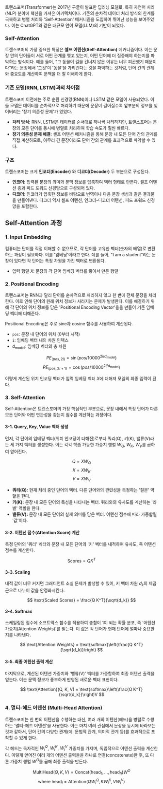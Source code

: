 트랜스포머(Transformer)는 2017년 구글이 발표한 딥러닝 모델로, 특히 자연어 처리(NLP) 분야에 혁신을 가져온 아키텍처이다. 기존의 순차적 데이터 처리 방식의 한계를 극복하고 병렬 처리와 'Self-Attention' 메커니즘을 도입하여 뛰어난 성능을 보여주었다. 이는 ChatGPT와 같은 대규모 언어 모델(LLM)의 기반이 되었다.

### Self-Attention

트랜스포머의 가장 중요한 특징은 **셀프 어텐션(Self-Attention)** 메커니즘이다. 이는 문장 안의 단어들이 서로 어떤 관계를 맺고 있는지, 어떤 단어에 더 집중해야 하는지를 파악하는 방식이다. 예를 들어, "그 동물이 길을 건너지 않은 이유는 너무 피곤했기 때문이다"라는 문장에서 '그것'이 '동물'을 가리킨다는 것을 파악하는 것처럼, 단어 간의 관계와 중요도를 계산하여 문맥을 더 잘 이해하게 한다.

### 기존 모델(RNN, LSTM)과의 차이점

트랜스포머 이전에는 주로 순환 신경망(RNN)이나 LSTM 같은 모델이 사용되었다. 이들 모델은 데이터를 순차적으로 처리하기 때문에 문장이 길어질수록 앞부분의 정보를 잊어버리는 '장기 의존성 문제'가 있었다.

*   **처리 방식:** RNN, LSTM은 데이터를 순서대로 하나씩 처리하지만, 트랜스포머는 문장의 모든 단어를 동시에 병렬로 처리하여 학습 속도가 훨씬 빠르다.
*   **장기 의존성 문제 해결:** 셀프 어텐션 메커니즘을 통해 문장 내 모든 단어 간의 관계를 직접 계산하므로, 아무리 긴 문장이라도 단어 간의 관계를 효과적으로 파악할 수 있다.

### 구조

트랜스포머는 크게 **인코더(Encoder)** 와 **디코더(Decoder)** 두 부분으로 구성된다.

*   **인코더:** 입력된 문장의 의미와 문맥 정보를 압축하여 벡터 형태로 만든다. 셀프 어텐션 층과 피드 포워드 신경망으로 구성되어 있다.
*   **디코더:** 인코더가 압축한 정보를 바탕으로 번역이나 다음 문장 생성과 같은 결과물을 만들어낸다. 디코더 역시 셀프 어텐션, 인코더-디코더 어텐션, 피드 포워드 신경망을 포함한다.

## Self-Attention 과정

### 1. Input Embedding

컴퓨터는 단어를 직접 이해할 수 없으므로, 각 단어를 고유한 벡터(숫자의 배열)로 변환하는 과정이 필요하다. 이를 '임베딩'이라고 한다. 예를 들어, "I am a student"라는 문장이 있다면 각 단어는 특정 차원을 가진 벡터로 변환된다.

*   입력 행렬 $X$: 문장의 각 단어 임베딩 벡터를 쌓아서 만든 행렬

### 2. Positional Encoding

트랜스포머는 RNN과 달리 단어를 순차적으로 처리하지 않고 한 번에 전체 문장을 처리한다. 이로 인해 단어의 원래 위치 정보가 사라지는 문제가 발생한다. 이를 해결하기 위해 각 단어의 위치 정보를 담은 'Positional Encoding Vector'을을 만들어 기존 임베딩 벡터에 더해준다.

Positional Encoding은 주로 sine과 cosine 함수를 사용하여 계산된다.

*   `pos`: 문장 내 단어의 위치 (0부터 시작)
*   `i`: 임베딩 벡터 내의 차원 인덱스
*   $d_{\text{model}}$: 임베딩 벡터의 총 차원

$$
PE_{(pos, 2i)} = \sin(pos / 10000^{2i/d_{\text{model}}})
$$
$$
PE_{(pos, 2i+1)} = \cos(pos / 10000^{2i/d_{\text{model}}})
$$

이렇게 계산된 위치 인코딩 벡터가 입력 임베딩 벡터 $X$에 더해져 모델의 최종 입력이 된다.

### 3. Self-Attention

Self-Attention은 트랜스포머의 가장 핵심적인 부분으로, 문장 내에서 특정 단어가 다른 모든 단어와 어떤 연관성을 갖는지 점수를 계산하는 과정이다.

#### 3-1. Query, Key, Value 벡터 생성

먼저, 각 단어의 임베딩 벡터(위치 인코딩이 더해진)로부터 쿼리(Q), 키(K), 밸류(V)라는 세 가지 벡터를 생성한다. 이는 각각 학습 가능한 가중치 행렬 $W_Q$, $W_K$, $W_V$를 곱하여 얻어진다.

$$
Q = X W_Q
$$
$$
K = X W_K
$$
$$
V = X W_V
$$

-   **쿼리(Q):** 현재 처리 중인 단어의 벡터. 다른 단어와의 관련성을 측정하는 '질문' 역할을 한다.
-   **키(K):** 문장 내 모든 단어의 특성을 나타내는 벡터. 쿼리와의 유사도를 계산하는 '라벨' 역할을 한다.
-   **밸류(V):** 문장 내 모든 단어의 실제 의미를 담은 벡터. 어텐션 점수에 따라 가중합될 '값'이다.

#### 3-2. 어텐션 점수(Attention Score) 계산

특정 단어의 '쿼리' 벡터와 문장 내 모든 단어의 '키' 벡터를 내적하여 유사도, 즉 어텐션 점수를 계산한다.

$$
\text{Scores} = Q K^T
$$

#### 3-3. Scaling

내적 값이 너무 커지면 그래디언트 소실 문제가 발생할 수 있어, 키 벡터 차원 $d_k$의 제곱근으로 나누어 값을 안정화시킨다.

$$
\text{Scaled Scores} = \frac{Q K^T}{\sqrt{d_k}}
$$

#### 3-4. Softmax

스케일링된 점수에 소프트맥스 함수를 적용하여 총합이 1이 되는 확률 분포, 즉 '어텐션 가중치(Attention Weights)'를 얻는다. 이 값은 각 단어가 현재 단어에 얼마나 중요한지를 나타낸다.

$$
\text{Attention Weights} = \text{softmax}\left(\frac{Q K^T}{\sqrt{d_k}}\right)
$$

#### 3-5. 최종 어텐션 출력 계산

마지막으로, 계산된 어텐션 가중치와 '밸류(V)' 벡터를 가중합하여 최종 어텐션 출력을 얻는다. 이는 문맥 정보가 풍부하게 반영된 새로운 벡터 표현이다.

$$
\text{Attention}(Q, K, V) = \text{softmax}\left(\frac{Q K^T}{\sqrt{d_k}}\right)V
$$

### 4. 멀티-헤드 어텐션 (Multi-Head Attention)

트랜스포머는 한 번의 어텐션을 수행하는 대신, 여러 개의 어텐션(헤드)을 병렬로 수행하는 '멀티-헤드 어텐션'을 사용한다. 이는 마치 여러 관점에서 문장을 동시에 바라보는 것과 같아서, 단어 간의 다양한 관계(예: 문법적 관계, 의미적 관계 등)를 효과적으로 포착할 수 있게 한다.

각 헤드는 독자적인 $W_i^Q$, $W_i^K$, $W_i^V$ 가중치를 가지며, 독립적으로 어텐션 출력을 계산한다. 이렇게 얻어진 여러 개의 어텐션 출력들을 하나로 연결(concatenate)한 후, 또 다른 가중치 행렬 $W^O$를 곱해 최종 출력을 만든다.

$$
\text{MultiHead}(Q, K, V) = \text{Concat}(\text{head}_1, \dots, \text{head}_h)W^O
$$
$$
\text{where head}_i = \text{Attention}(QW_i^Q, KW_i^K, VW_i^V)
$$
